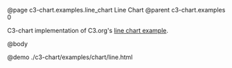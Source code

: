 @page c3-chart.examples.line_chart Line Chart
@parent c3-chart.examples 0

C3-chart implementation of C3.org's [line chart example](http://c3js.org/samples/simple_multiple.html).

@body

@demo ./c3-chart/examples/chart/line.html